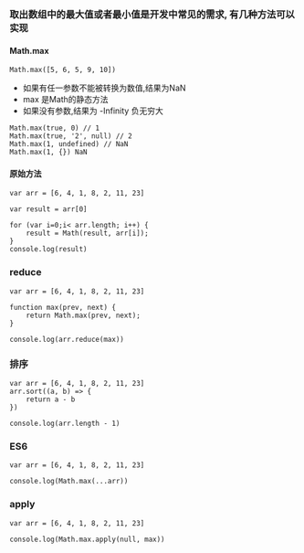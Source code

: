 ### 取出数组中的最大值或者最小值是开发中常见的需求, 有几种方法可以实现

#### Math.max

```
Math.max([5, 6, 5, 9, 10])

```
- 如果有任一参数不能被转换为数值,结果为NaN
- max 是Math的静态方法 
- 如果没有参数,结果为 -Infinity 负无穷大

```
Math.max(true, 0) // 1
Math.max(true, '2', null) // 2
Math.max(1, undefined) // NaN
Math.max(1, {}) NaN
```

#### 原始方法

```
var arr = [6, 4, 1, 8, 2, 11, 23]

var result = arr[0]

for (var i=0;i< arr.length; i++) {
    result = Math(result, arr[i]);
}
console.log(result)
```

### reduce

```
var arr = [6, 4, 1, 8, 2, 11, 23]

function max(prev, next) {
    return Math.max(prev, next);
}

console.log(arr.reduce(max))

```

### 排序

```
var arr = [6, 4, 1, 8, 2, 11, 23]
arr.sort((a, b) => {
    return a - b
})

console.log(arr.length - 1)
```

### ES6

```
var arr = [6, 4, 1, 8, 2, 11, 23]

console.log(Math.max(...arr))

```

### apply

```
var arr = [6, 4, 1, 8, 2, 11, 23]

console.log(Math.max.apply(null, max))

```